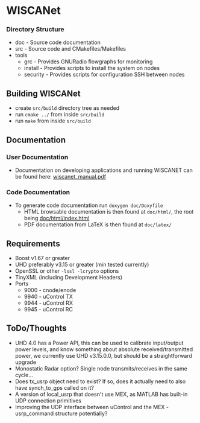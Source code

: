 # WISCANet

### Directory Structure

- doc - Source code documentation
- src - Source code and CMakefiles/Makefiles
- tools
  - grc - Provides GNURadio flowgraphs for monitoring
  - install - Provides scripts to install the system on nodes
  - security - Provides scripts for configuration SSH between nodes

## Building WISCANet

- create `src/build` directory tree as needed
- run `cmake ../` from inside `src/build`
- run `make` from inside `src/build`

## Documentation

### User Documentation

- Documentation on developing applications and running WISCANET can be found here: [wiscanet_manual.pdf](https://gitbliss.asu.edu/jholtom/wiscanet-docs/src/master/wiscanet_manual.pdf)

### Code Documentation

- To generate code documentation run `doxygen doc/Doxyfile`
  - HTML browsable documentation is then found at `doc/html/`, the root being [doc/html/index.html](doc/html/index.html)
  - PDF documentation from LaTeX is then found at `doc/latex/`

## Requirements

- Boost v1.67 or greater
- UHD preferably v3.15 or greater (min tested currently)
- OpenSSL or other `-lssl -lcrypto` options
- TinyXML (including Development Headers)
- Ports
  - 9000 - cnode/enode
  - 9940 - uControl TX
  - 9944 - uControl RX
  - 9945 - uControl RC

## ToDo/Thoughts
- UHD 4.0 has a Power API, this can be used to calibrate input/output power levels, and know something about absolute received/transmitted power, we currently use UHD v3.15.0.0, but should be a straightforward upgrade
- Monostatic Radar option?  Single node transmits/receives in the same cycle...
- Does tx_usrp object need to exist?  If so, does it actually need to also have synch_to_gps called on it?
- A version of local_usrp that doesn't use MEX, as MATLAB has built-in UDP connection primitives
- Improving the UDP interface between uControl and the MEX - usrp_command structure potentially?
